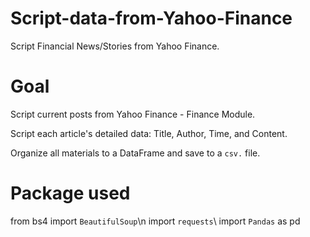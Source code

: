 # Script-data-from-Yahoo-Finance
Script Financial News/Stories from Yahoo Finance.

# Goal
Script current posts from Yahoo Finance - Finance Module.

Script each article's detailed data: Title, Author, Time, and Content.

Organize all materials to a DataFrame and save to a `csv.` file.

# Package used
from bs4 import `BeautifulSoup`\n
import `requests`\\
import `Pandas` as pd

